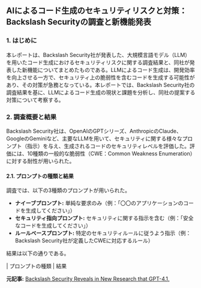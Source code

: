 ## AIによるコード生成のセキュリティリスクと対策：Backslash Securityの調査と新機能発表

### 1. はじめに

本レポートは、Backslash Security社が発表した、大規模言語モデル（LLM）を用いたコード生成におけるセキュリティリスクに関する調査結果と、同社が発表した新機能についてまとめたものである。LLMによるコード生成は、開発効率を向上させる一方で、セキュリティ上の脆弱性を含むコードを生成する可能性があり、その対策が急務となっている。本レポートでは、Backslash Security社の調査結果を基に、LLMによるコード生成の現状と課題を分析し、同社の提案する対策について考察する。

### 2. 調査概要と結果

Backslash Security社は、OpenAIのGPTシリーズ、AnthropicのClaude、GoogleのGeminiなど、主要なLLMを用いて、セキュリティに関する様々なプロンプト（指示）を与え、生成されるコードのセキュリティレベルを評価した。評価には、10種類の一般的な脆弱性（CWE：Common Weakness Enumeration）に対する耐性が用いられた。

#### 2.1. プロンプトの種類と結果

調査では、以下の3種類のプロンプトが用いられた。

* **ナイーブプロンプト:** 単純な要求のみ（例：「〇〇のアプリケーションのコードを生成してください」）
* **セキュリティ指向プロンプト:** セキュリティに関する指示を含む（例：「安全なコードを生成してください」）
* **ルールベースプロンプト:** 特定のセキュリティルールに従うよう指示（例：Backslash Security社が定義したCWEに対応するルール）

結果は以下の通りである。

| プロンプトの種類 | 結果 

**元記事:** [Backslash Security Reveals in New Research that GPT-4.1,](https://www.globenewswire.com/news-release/2025/04/24/3067494/0/en/Backslash-Security-Reveals-in-New-Research-that-GPT-4-1-Other-Popular-LLMs-Generate-Insecure-Code-Unless-Explicitly-Prompted.html)